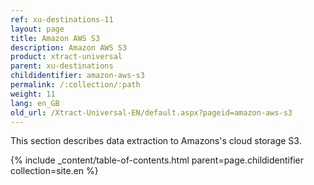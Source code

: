 ```yaml
---
ref: xu-destinations-11
layout: page
title: Amazon AWS S3
description: Amazon AWS S3
product: xtract-universal
parent: xu-destinations
childidentifier: amazon-aws-s3
permalink: /:collection/:path
weight: 11
lang: en_GB
old_url: /Xtract-Universal-EN/default.aspx?pageid=amazon-aws-s3
---
```


This section describes data extraction to Amazons's cloud storage S3.

{% include _content/table-of-contents.html parent=page.childidentifier collection=site.en %}